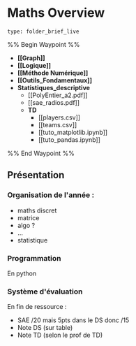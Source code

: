 # Maths Overview
 
```ccard
type: folder_brief_live
```
%% Begin Waypoint %%
- **[[Graph]]**
- **[[Logique]]**
- **[[Méthode Numérique]]**
- **[[Outils_Fondamentaux]]**
- **Statistiques_descriptive**
	- [[PolyEntier_a2.pdf]]
	- [[sae_radios.pdf]]
	- **TD**
		- [[players.csv]]
		- [[teams.csv]]
		- [[tuto_matplotlib.ipynb]]
		- [[tuto_pandas.ipynb]]

%% End Waypoint %%

## Présentation
### Organisation de l'année :
- maths discret
- matrice
- algo ?
- ...
- statistique
### Programmation
En python
### Système d'évaluation
En fin de ressource :
- SAE /20 mais 5pts dans le DS donc /15
- Note DS (sur table)
- Note TD (selon le prof de TD)
